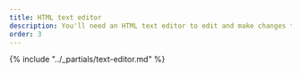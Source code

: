 ```yaml
---
title: HTML text editor
description: You'll need an HTML text editor to edit and make changes to your prototype.
order: 3
---
```


{% include "../_partials/text-editor.md" %}
